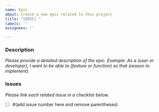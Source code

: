 ```yaml
---
name: Epic
about: Create a new epic related to this project
title: "[EPIC] "
labels: ''
assignees: ''

---
```


### Description
_Please provide a detailed description of the epic._
_Example: As a (user or developer), I want to be able to (feature or function) so that (reason to implement)._

### Issues
_Please link each related issue in a checklist below._
- [ ] #(add issue number here and remove parentheses)
